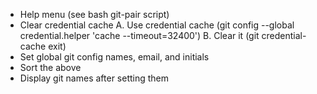 - Help menu (see bash git-pair script)
- Clear credential cache
  A. Use credential cache (git config --global credential.helper 'cache --timeout=32400')
  B. Clear it (git credential-cache exit)
- Set global git config names, email, and initials
- Sort the above
- Display git names after setting them

